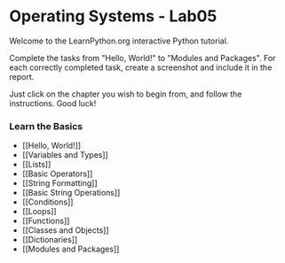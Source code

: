 # Operating Systems - Lab05

Welcome to the LearnPython.org interactive Python tutorial.

Complete the tasks from "Hello, World!" to "Modules and Packages". For each correctly completed task, create a screenshot and include it in the report.

Just click on the chapter you wish to begin from, and follow the instructions. Good luck!<br>


### Learn the Basics

- [[Hello, World!]]
- [[Variables and Types]]
- [[Lists]]
- [[Basic Operators]]
- [[String Formatting]]
- [[Basic String Operations]]
- [[Conditions]]
- [[Loops]]
- [[Functions]]
- [[Classes and Objects]]
- [[Dictionaries]]
- [[Modules and Packages]]


